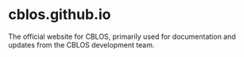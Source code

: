 # cblos.github.io

The official website for CBLOS, primarily used for documentation and updates from
the CBLOS development team.
